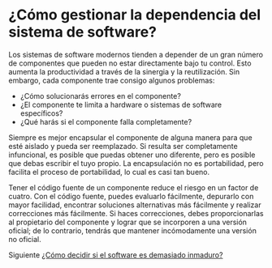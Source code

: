 # ¿Cómo gestionar la dependencia del sistema de software?
[//]: # (Version:1.0.0)
Los sistemas de software modernos tienden a depender de un gran número de componentes que pueden no estar directamente bajo tu control. Esto aumenta la productividad a través de la sinergia y la reutilización. Sin embargo, cada componente trae consigo algunos problemas:

- ¿Cómo solucionarás errores en el componente?
- ¿El componente te limita a hardware o sistemas de software específicos?
- ¿Qué harás si el componente falla completamente?

Siempre es mejor encapsular el componente de alguna manera para que esté aislado y pueda ser reemplazado. Si resulta ser completamente infuncional, es posible que puedas obtener uno diferente, pero es posible que debas escribir el tuyo propio. La encapsulación no es portabilidad, pero facilita el proceso de portabilidad, lo cual es casi tan bueno.

Tener el código fuente de un componente reduce el riesgo en un factor de cuatro. Con el código fuente, puedes evaluarlo fácilmente, depurarlo con mayor facilidad, encontrar soluciones alternativas más fácilmente y realizar correcciones más fácilmente. Si haces correcciones, debes proporcionarlas al propietario del componente y lograr que se incorporen a una versión oficial; de lo contrario, tendrás que mantener incómodamente una versión no oficial.

Siguiente [¿Cómo decidir si el software es demasiado inmaduro?](03-How-to-Decide-if-Software-is-Too-Immature.md)
